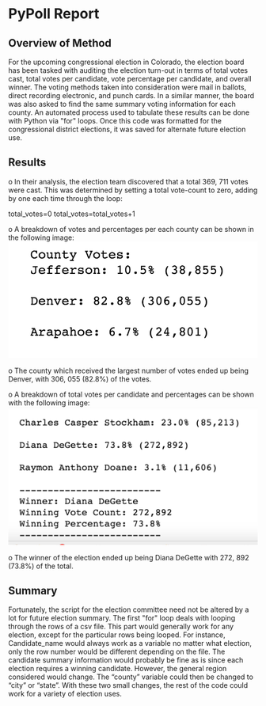 
# PyPoll Report

## Overview of Method

For the upcoming congressional election in Colorado, the election board has been tasked with auditing the election turn-out in terms of total votes cast, total votes per candidate, vote percentage per candidate, and overall winner. The voting methods taken into consideration were mail in ballots, direct recording electronic, and punch cards. In a similar manner, the board was also asked to find the same summary voting information for each county. An automated process used to tabulate these results can be done with Python via "for" loops. Once this code was formatted for the congressional district elections, it was saved for alternate future election use.


## Results

o	In their analysis, the election team discovered that a total 369, 711 votes were cast. This was determined by setting a total vote-count to zero, adding by one each time through the loop:

total_votes=0
total_votes=total_votes+1

o	A breakdown of votes and percentages per each county can be shown in the following image:
![image](https://github.com/mcpoley/PyPoll/blob/main/county_summary.png)

o	The county which received the largest number of votes ended up being Denver, with 306, 055 (82.8%) of the votes.

o	A breakdown of total votes per candidate and percentages can be shown with the following image:
![image](https://github.com/mcpoley/PyPoll/blob/main/candidate_summary.png)



o	The winner of the election ended up being Diana DeGette with 272, 892 (73.8%) of the total. 


## Summary
Fortunately, the script for the election committee need not be altered by a lot for future election summary. The first "for" loop deals with looping through the rows of a csv file. This part would generally work for any election, except for the particular rows being looped. For instance, Candidate_name would always work as a variable no matter what election, only the row number would be different depending on the file. The candidate summary information would probably be fine as is since each election requires a winning candidate. However, the general region considered would change. The “county” variable could then be changed to “city” or “state”. With these two small changes, the rest of the code could work for a variety of election uses. 
